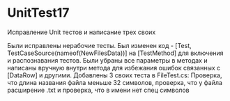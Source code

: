 # UnitTest17
Исправление Unit тестов и написание трех своих

Были исправлены нерабочие тесты. Был изменен код - [Test, TestCaseSource(nameof(NewFilesData))] на [TestMethod] для включения и распознавания тестов. Были убраны все параметры в методах и написаны вручную внутри метода для избежания ошибок связанных с [DataRow] и другими.
Добавлены 3 своих теста в FileTest.cs: Проверка, что длина названия файла меньше 32 символов, проверка, что у файла расширение .txt и проверка, что в имени нет спец символов  
